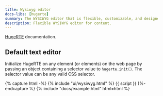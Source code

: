 ```yaml
---
title: Wysiwyg editor
docs-libs: [hugerte]
summary: The WYSIWYG editor that is flexible, customizable, and designed with the user in mind. HugeRTE can handle any challenge, from the most simple implementation through to the most complex use case.
description: Flexible WYSIWYG editor for content.
---
```


[HugeRTE](https://hugerte.org/) documentation.

## Default text editor

Initialize HugeRTE on any element (or elements) on the web page by passing an object containing a selector value to `hugerte.init()`. The selector value can be any valid CSS selector.

{% capture html -%}
{% include "ui/wysiwyg.html" %}
{{ script }}
{%- endcapture %}
{% include "docs/example.html" html=html %}
